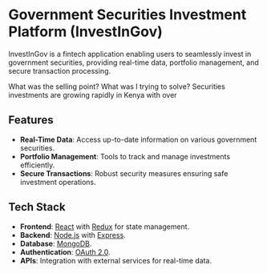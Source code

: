 # Government Securities Investment Platform (InvestInGov)

InvestInGov is a fintech application enabling users to seamlessly invest in government securities, providing real-time data, portfolio management, and secure transaction processing.

What was the selling point? What was I trying to solve?
Securities investments are growing rapidly in Kenya with over 

## Features

- **Real-Time Data**: Access up-to-date information on various government securities.
- **Portfolio Management**: Tools to track and manage investments efficiently.
- **Secure Transactions**: Robust security measures ensuring safe investment operations.

## Tech Stack

- **Frontend**: [React](https://reactjs.org/) with [Redux](https://redux.js.org/) for state management.
- **Backend**: [Node.js](https://nodejs.org/) with [Express](https://expressjs.com/).
- **Database**: [MongoDB](https://www.mongodb.com/).
- **Authentication**: [OAuth 2.0](https://oauth.net/2/).
- **APIs**: Integration with external services for real-time data.
